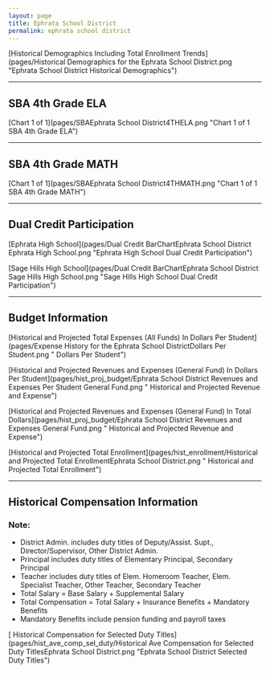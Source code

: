 ```yaml
---
layout: page
title: Ephrata School District
permalink: ephrata school district
---
```



[Historical Demographics Including Total Enrollment Trends](pages/Historical Demographics for the Ephrata School District.png "Ephrata School District Historical Demographics")

___

## SBA 4th Grade ELA

[Chart 1 of 1](pages/SBAEphrata School District4THELA.png "Chart 1 of 1 SBA 4th Grade ELA")


___

## SBA 4th Grade MATH

[Chart 1 of 1](pages/SBAEphrata School District4THMATH.png "Chart 1 of 1 SBA 4th Grade MATH")


___

## Dual Credit Participation

[Ephrata High School](pages/Dual Credit BarChartEphrata School District Ephrata High School.png "Ephrata High School Dual Credit Participation")

[Sage Hills High School](pages/Dual Credit BarChartEphrata School District Sage Hills High School.png "Sage Hills High School Dual Credit Participation")


___

## Budget Information

[Historical and Projected Total Expenses (All Funds) In Dollars Per Student](pages/Expense History for the Ephrata School DistrictDollars Per Student.png " Dollars Per Student")

[Historical and Projected Revenues and Expenses (General Fund) In Dollars Per Student](pages/hist_proj_budget/Ephrata School District Revenues and Expenses Per Student General Fund.png " Historical and Projected Revenue and Expense")

[Historical and Projected Revenues and Expenses (General Fund) In Total Dollars](pages/hist_proj_budget/Ephrata School District Revenues and Expenses General Fund.png " Historical and Projected Revenue and Expense")

[Historical and Projected Total Enrollment](pages/hist_enrollment/Historical and Projected Total EnrollmentEphrata School District.png " Historical and Projected Total Enrollment")


___

## Historical Compensation Information
### Note:
- District Admin. includes duty titles of Deputy/Assist. Supt., Director/Supervisor, Other District Admin.
- Principal includes duty titles of Elementary Principal, Secondary Principal
- Teacher includes duty titles of Elem. Homeroom Teacher, Elem. Specialist Teacher, Other Teacher, Secondary Teacher
- Total Salary = Base Salary + Supplemental Salary
- Total Compensation = Total Salary + Insurance Benefits + Mandatory Benefits
- Mandatory Benefits include pension funding and payroll taxes

[ Historical Compensation for Selected Duty Titles](pages/hist_ave_comp_sel_duty/Historical Ave Compensation for Selected Duty TitlesEphrata School District.png "Ephrata School District Selected Duty Titles")


